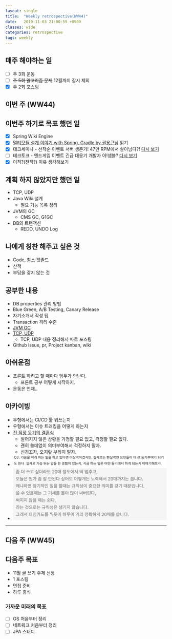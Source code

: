 ```yaml
---
layout: single
title:  "Weekly retrospective(WW44)"
date:   2019-11-03 21:00:59 +0900
classes: wide
categories: retrospective
tags: weekly
---
```


## 매주 해야하는 일

- [ ] 주 3회 운동
- [ ] ~~주 5회 알고리즘 문제~~ 12월까지 잠시 제외
- [x] 주 2회 포스팅

## 이번 주 (WW44)

## 이번주 하기로 목표 했던 일

- [x] Spring Wiki Engine
- [x] [멀티모듈 설계 이야기 with Spring, Gradle by 권용근님](http://woowabros.github.io/study/2019/07/01/multi-module.html) 읽기
- [x] 테크세미나 - 선착순 이벤트 서버 생존기! 47만 RPM에서 살아남다?! [다시 보기](https://www.youtube.com/watch?v=MTSn93rNPPE&t=19s)
- [ ] 테크토크 - 엔드게임 이벤트 긴급 대응기 개발자 어!셈블? [다시 보기](https://www.youtube.com/watch?v=uWcn7omddxs)
- [x] 이직?(전직?) 이유 생각해보기

## 계획 하지 않았지만 했던 일

- TCP, UDP
- Java Wiki 설계
  - 필요 기능 목록 정리
- JVM의 GC
  - CMS GC, G1GC
- DB의 트랜잭션
  - REDO, UNDO Log

## 나에게 칭찬 해주고 싶은 것

- Code, 찰스 펫졸드
- 산책
- 부담을 갖지 않는 것

## 공부한 내용

- DB properties 관리 방법
- Blue Green, A/B Testing, Canary Release
- 자기소개서 작성 팁
- Transaction 격리 수준
- [JVM GC](https://smjeon.dev/etc/jvm-gc/)
- [TCP, UDP](https://smjeon.dev/etc/question-nov/)
  - TCP, UDP 내용 정리해서 따로 포스팅
- Github issue, pr, Project kanban, wiki

## 아쉬운점

- 프론트 하려고 할 때마다 엄두가 안난다.
  - 프론트 공부 어떻게 시작하지.
- 운동은 언제..

## 아카이빙

- 우형에서는 CI/CD 툴 뭐쓰는지
- 우형에서는 이슈 트래킹을 어떻게 하는지
- [전 직장 동기의 결혼식](https://brunch.co.kr/@kozzangnim/373)
  - 벌어지지 않은 상황을 가정할 필요 없고, 걱정할 필요 없다.
  - 괜히 쓸데없이 의미부여해서 걱정하지 말자.
  - 신경끄자, 오지랖 부리지 말자.
- ![Q3](/assets/img/reflection/q3.png)
- ![regularity](/assets/img/reflection/regularity.png)

---

## 다음 주 (WW45)

## 다음주 목표

- 11월 글 쓰기 주제 선정
- 1 포스팅
- 면접 준비
- 하루 휴식

### 가까운 미래의 목표

- [ ] OS 처음부터 정리
- [ ] 네트워크 처음부터 정리
- [ ] JPA 스터디

